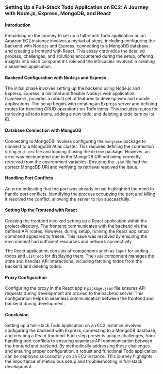 ### Setting Up a Full-Stack Todo Application on EC2: A Journey with Node.js, Express, MongoDB, and React

#### Introduction

Embarking on the journey to set up a full-stack Todo application on an Amazon EC2 instance involves a myriad of steps, including configuring the backend with Node.js and Express, connecting to a MongoDB database, and creating a frontend with React. This essay chronicles the detailed process, challenges, and solutions encountered during the setup, offering insights into each component's role and the intricacies involved in creating a seamless application.

#### Backend Configuration with Node.js and Express

The initial phase involves setting up the backend using Node.js and Express. Express, a minimal and flexible Node.js web application framework, provides a robust set of features to develop web and mobile applications. The setup begins with creating an Express server and defining routes for handling CRUD operations on Todo items. This includes routes for retrieving all todo items, adding a new todo, and deleting a todo item by its ID.

#### Database Connection with MongoDB

Connecting to MongoDB involves configuring the `mongoose` package to connect to a MongoDB Atlas cluster. This requires defining the connection string in a `.env` file and loading it using the `dotenv` package. However, an error was encountered due to the MongoDB URI not being correctly retrieved from the environment variables. Ensuring the `.env` file had the correct MongoDB URI and verifying its retrieval resolved the issue.

#### Handling Port Conflicts

An error indicating that the port was already in use highlighted the need to handle port conflicts. Identifying the process occupying the port and killing it resolved the conflict, allowing the server to run successfully.

#### Setting Up the Frontend with React

Creating the frontend involved setting up a React application within the project directory. The frontend communicates with the backend via the defined API routes. However, during setup, running the React app setup command appeared to freeze. This issue was resolved by ensuring the environment had sufficient resources and network connectivity.

The React application consists of components such as `Input` for adding todos and `ListTodo` for displaying them. The `Todo` component manages the state and handles API interactions, including fetching todos from the backend and deleting todos.

#### Proxy Configuration

Configuring the proxy in the React app's `package.json` file ensures API requests during development are proxied to the backend server. This configuration helps in seamless communication between the frontend and backend during development.

#### Conclusion

Setting up a full-stack Todo application on an EC2 instance involves configuring the backend with Express, connecting to a MongoDB database, and creating a React frontend. Each step presents unique challenges, from handling port conflicts to ensuring seamless API communication between the frontend and backend. By methodically addressing these challenges and ensuring proper configuration, a robust and functional Todo application can be deployed successfully on an EC2 instance. This journey highlights the importance of meticulous setup and troubleshooting in full-stack development.